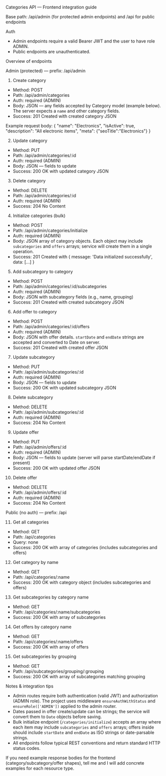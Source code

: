 Categories API — Frontend integration guide

Base path: /api/admin (for protected admin endpoints) and /api for public endpoints

Auth
- Admin endpoints require a valid Bearer JWT and the user to have role ADMIN.
- Public endpoints are unauthenticated.

Overview of endpoints

Admin (protected) — prefix: /api/admin

1) Create category
- Method: POST
- Path: /api/admin/categories
- Auth: required (ADMIN)
- Body: JSON — any fields accepted by Category model (example below). The server expects a `name` and other category fields.
- Success: 201 Created with created category JSON

Example request body:
{
  "name": "Electronics",
  "isActive": true,
  "description": "All electronic items",
  "meta": {"seoTitle":"Electronics"}
}

2) Update category
- Method: PUT
- Path: /api/admin/categories/:id
- Auth: required (ADMIN)
- Body: JSON — fields to update
- Success: 200 OK with updated category JSON

3) Delete category
- Method: DELETE
- Path: /api/admin/categories/:id
- Auth: required (ADMIN)
- Success: 204 No Content

4) Initialize categories (bulk)
- Method: POST
- Path: /api/admin/categories/initialize
- Auth: required (ADMIN)
- Body: JSON array of category objects. Each object may include `subcategories` and `offers` arrays; service will create them in a single operation.
- Success: 201 Created with { message: 'Data initialized successfully', data: [...] }

5) Add subcategory to category
- Method: POST
- Path: /api/admin/categories/:id/subcategories
- Auth: required (ADMIN)
- Body: JSON with subcategory fields (e.g., name, grouping)
- Success: 201 Created with created subcategory JSON

6) Add offer to category
- Method: POST
- Path: /api/admin/categories/:id/offers
- Auth: required (ADMIN)
- Body: JSON with offer details. `startDate` and `endDate` strings are accepted and converted to Date on server.
- Success: 201 Created with created offer JSON

7) Update subcategory
- Method: PUT
- Path: /api/admin/subcategories/:id
- Auth: required (ADMIN)
- Body: JSON — fields to update
- Success: 200 OK with updated subcategory JSON

8) Delete subcategory
- Method: DELETE
- Path: /api/admin/subcategories/:id
- Auth: required (ADMIN)
- Success: 204 No Content

9) Update offer
- Method: PUT
- Path: /api/admin/offers/:id
- Auth: required (ADMIN)
- Body: JSON — fields to update (server will parse startDate/endDate if present)
- Success: 200 OK with updated offer JSON

10) Delete offer
- Method: DELETE
- Path: /api/admin/offers/:id
- Auth: required (ADMIN)
- Success: 204 No Content

Public (no auth) — prefix: /api

11) Get all categories
- Method: GET
- Path: /api/categories
- Query: none
- Success: 200 OK with array of categories (includes subcategories and offers)

12) Get category by name
- Method: GET
- Path: /api/categories/:name
- Success: 200 OK with category object (includes subcategories and offers)

13) Get subcategories by category name
- Method: GET
- Path: /api/categories/:name/subcategories
- Success: 200 OK with array of subcategories

14) Get offers by category name
- Method: GET
- Path: /api/categories/:name/offers
- Success: 200 OK with array of offers

15) Get subcategories by grouping
- Method: GET
- Path: /api/subcategories/grouping/:grouping
- Success: 200 OK with array of subcategories matching grouping

Notes & integration tips
- Admin routes require both authentication (valid JWT) and authorization (ADMIN role). The project uses middleware `ensureAuthWithStatus` and `ensureRole(['ADMIN'])` applied to the admin router.
- Dates passed in offer create/update can be strings; the service will convert them to `Date` objects before saving.
- Bulk initialize endpoint (`/categories/initialize`) accepts an array where each item may include `subcategories` and `offers` arrays; offers inside should include `startDate` and `endDate` as ISO strings or date-parsable strings.
- All endpoints follow typical REST conventions and return standard HTTP status codes.

If you need example response bodies for the frontend (category/subcategory/offer shapes), tell me and I will add concrete examples for each resource type.
